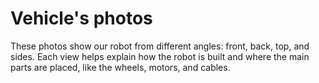 Vehicle's photos
====

These photos show our robot from different angles: front, back, top, and sides. Each view helps explain how the robot is built and where the main parts are placed, like the wheels, motors, and cables.
